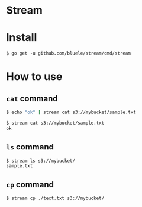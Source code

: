 # Stream

# Install

```
$ go get -u github.com/bluele/stream/cmd/stream
```

# How to use

## `cat` command

```sh
$ echo "ok" | stream cat s3://mybucket/sample.txt

$ stream cat s3://mybucket/sample.txt
ok
```

## `ls` command

```sh
$ stream ls s3://mybucket/
sample.txt
```

## `cp` command

```sh
$ stream cp ./text.txt s3://mybucket/
```

